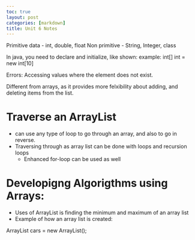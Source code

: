 ```yaml
---
toc: true
layout: post
categories: [markdown]
title: Unit 6 Notes
---
```


Primitive data - int, double, float
Non primitive - String, Integer, class

In java, you need to declare and initialize, like shown:
example: int[] int = new int[10]

Errors:
Accessing values where the element does not exist. 

Different from arrays, as it provides more felxibility about adding, and deleting items from the list.


# Traverse an ArrayList
- can use any type of loop to go through an array, and also to go in reverse.
- Traversing through as array list can be done with loops and recursion loops
    - Enhanced for-loop can be used as well


# Developigng Algorigthms using Arrays:
- Uses of ArrayList is finding the minimum and maximum of an array list
- Example of how an array list is created:

ArrayList<String> cars = new ArrayList<String>(); 
